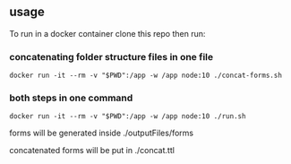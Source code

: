 ## usage
To run in a docker container clone this repo then run:

### concatenating folder structure files in one file
```
docker run -it --rm -v "$PWD":/app -w /app node:10 ./concat-forms.sh
```

### both steps in one command
```
docker run -it --rm -v "$PWD":/app -w /app node:10 ./run.sh
```

forms will be generated inside ./outputFiles/forms

concatenated forms will be put in ./concat.ttl
